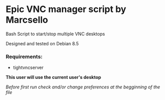 # Epic VNC manager script by Marcsello
Bash Script to start/stop multiple VNC desktops

Designed and tested on Debian 8.5

### Requirements:
 * tightvncserver
 
**This user will use the current user's desktop**

*Before first run check and/or change preferences at the begginning of the file*
